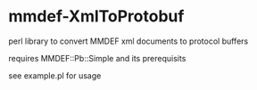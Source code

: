 mmdef-XmlToProtobuf
===================

perl library to convert MMDEF xml documents to protocol buffers


requires MMDEF::Pb::Simple and its prerequisits


see example.pl for usage